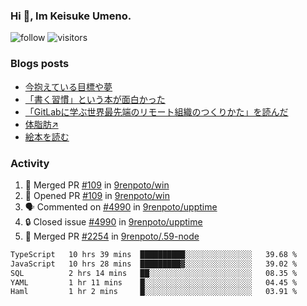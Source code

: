 ### Hi 👋, Im Keisuke Umeno.

<!--
**9renpoto/9renpoto** is a ✨ _special_ ✨ repository because its `README.md` (this file) appears on your GitHub profile.

Here are some ideas to get you started:

- 🔭 I’m currently working on ...
- 🌱 I’m currently learning ...
- 👯 I’m looking to collaborate on ...
- 🤔 I’m looking for help with ...
- 💬 Ask me about ...
- 📫 How to reach me: ...
- 😄 Pronouns: ...
- ⚡ Fun fact: ...
-->

![follow](https://img.shields.io/github/followers/9renpoto?label=Follow&style=social)
![visitors](https://komarev.com/ghpvc/?username=9renpoto&label=Profile%20views&color=0e75b6&style=flat)

### Blogs posts

<!-- BLOG-POST-LIST:START -->
- [今抱えている目標や夢](https://9renpoto.win/entry/2024/12/02/objective)
- [「書く習慣」という本が面白かった](https://9renpoto.win/entry/2024/11/11/leave_a_feeling_sad)
- [「GitLabに学ぶ世界最先端のリモート組織のつくりかた」を読んだ](https://9renpoto.win/entry/2024/09/10/remote_organization)
- [体脂肪↗](https://9renpoto.win/entry/2024/08/12/gaining_fat)
- [絵本を読む](https://9renpoto.win/entry/2024/07/26/picture_book)
<!-- BLOG-POST-LIST:END -->

### Activity

<!--START_SECTION:activity-->
1. 🎉 Merged PR [#109](https://github.com/9renpoto/win/pull/109) in [9renpoto/win](https://github.com/9renpoto/win)
2. 💪 Opened PR [#109](https://github.com/9renpoto/win/pull/109) in [9renpoto/win](https://github.com/9renpoto/win)
3. 🗣 Commented on [#4990](https://github.com/9renpoto/upptime/issues/4990#issuecomment-2564871030) in [9renpoto/upptime](https://github.com/9renpoto/upptime)
4. 🔒 Closed issue [#4990](https://github.com/9renpoto/upptime/issues/4990) in [9renpoto/upptime](https://github.com/9renpoto/upptime)
5. 🎉 Merged PR [#2254](https://github.com/9renpoto/.59-node/pull/2254) in [9renpoto/.59-node](https://github.com/9renpoto/.59-node)
<!--END_SECTION:activity-->

<!--START_SECTION:waka-->

```txt
TypeScript   10 hrs 39 mins  ██████████░░░░░░░░░░░░░░░   39.68 %
JavaScript   10 hrs 28 mins  █████████▓░░░░░░░░░░░░░░░   39.02 %
SQL          2 hrs 14 mins   ██░░░░░░░░░░░░░░░░░░░░░░░   08.35 %
YAML         1 hr 11 mins    █░░░░░░░░░░░░░░░░░░░░░░░░   04.45 %
Haml         1 hr 2 mins     █░░░░░░░░░░░░░░░░░░░░░░░░   03.91 %
```

<!--END_SECTION:waka-->
